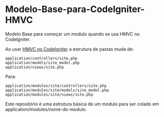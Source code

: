 Modelo-Base-para-CodeIgniter-HMVC
=================================

Modelo Base para começar um modulo quando se usa HMVC no CodeIgniter.


Ao usar <a href="http://codeigniterbrasil.com/tutoriais/hmvc-no-codeigniter-com-modular-extensions/">HMVC no CodeIgniter</a> a estrutura de pastas muda de: 

<pre><code>application/controllers/site.php
application/models/site_model.php
application/views/site.php
</code></pre>

Para:

<pre><code>application/modules/site/controllers/site.php
application/modules/site/models/site_model.php
application/modules/site/views/site.php
</code></pre>


Este repositório é uma estrutura básica de um modulo para ser colado em application/modules/nome-do-modulo.
